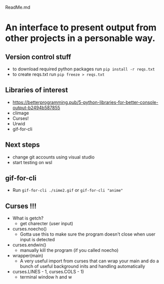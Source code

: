 ReadMe.md
# An interface to present output from other projects in a personable way.
## Version control stuff
*  to download required python packages run ```pip install -r reqs.txt```
*  to create reqs.txt run ```pip freeze > reqs.txt```
## Libraries of interest
*   https://betterprogramming.pub/5-python-libraries-for-better-console-output-b2494b587855
*   climage
*   Curses!
*   Urwid
*   gif-for-cli

## Next steps
*   change git accounts using visual studio
*   start testing on wsl
## gif-for-cli
*   Run ```gif-for-cli ./sime2.gif``` or ```gif-for-cli "anime"```

## Curses !!!
* What is getch?    
  * get charecter (user input)
* curses.noecho()
   * Gotta use this to make sure the program doesn't close when user input is detected
* curses.endwin()
  * manually kill the program (if you called noecho)
* wrapper(main)
  * A very useful import from curses that can wrap your main and do a bunch of useful background inits and handling automatically
* curses.LINES - 1, curses.COLS - 1)
  * terminal window h and w
